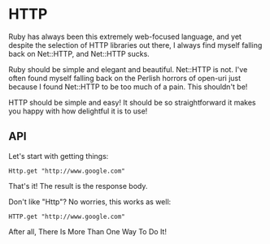 HTTP
====

Ruby has always been this extremely web-focused language, and yet despite the
selection of HTTP libraries out there, I always find myself falling back on
Net::HTTP, and Net::HTTP sucks.

Ruby should be simple and elegant and beautiful. Net::HTTP is not. I've often
found myself falling back on the Perlish horrors of open-uri just because I
found Net::HTTP to be too much of a pain. This shouldn't be!

HTTP should be simple and easy! It should be so straightforward it makes
you happy with how delightful it is to use!

API
---

Let's start with getting things:

    Http.get "http://www.google.com"

That's it! The result is the response body.

Don't like "Http"? No worries, this works as well:

    HTTP.get "http://www.google.com"

After all, There Is More Than One Way To Do It!
